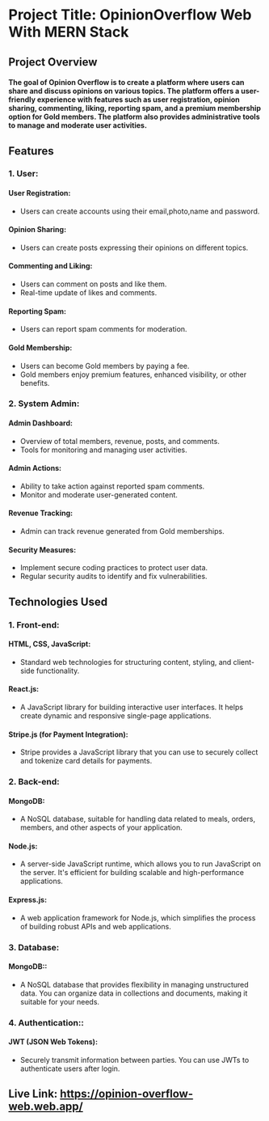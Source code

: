 
# Project Title: OpinionOverflow Web With MERN Stack

## Project Overview
#### The goal of Opinion Overflow is to create a platform where users can share and discuss opinions on various topics. The platform offers a user-friendly experience with features such as user registration, opinion sharing, commenting, liking, reporting spam, and a premium membership option for Gold members. The platform also provides administrative tools to manage and moderate user activities.

## Features

 ### 1. User:

 #### User Registration:

- Users can create accounts using their email,photo,name and password.

#### Opinion Sharing:

- Users can create posts expressing their opinions on different topics.

#### Commenting and Liking:
- Users can comment on posts and like them.
- Real-time update of likes and comments.
#### Reporting Spam:

- Users can report spam comments for moderation.
#### Gold Membership:

- Users can become Gold members by paying a fee.
- Gold members enjoy premium features, enhanced visibility, or other benefits.




 ### 2. System Admin:

 #### Admin Dashboard:

- Overview of total members, revenue, posts, and comments.
- Tools for monitoring and managing user activities.

#### Admin Actions:

- Ability to take action against reported spam comments.
- Monitor and moderate user-generated content.

#### Revenue Tracking:

- Admin can track revenue generated from Gold memberships.
#### Security Measures:
- Implement secure coding practices to protect user data.
- Regular security audits to identify and fix vulnerabilities.



## Technologies Used

 ### 1. Front-end:
#### HTML, CSS, JavaScript:

- Standard web technologies for structuring content, styling, and client-side functionality.

#### React.js:

- A JavaScript library for building interactive user interfaces. It helps create dynamic and responsive single-page applications.

#### Stripe.js (for Payment Integration):

- Stripe provides a JavaScript library that you can use to securely collect and tokenize card details for payments.


### 2. Back-end:


#### MongoDB:

- A NoSQL database, suitable for handling data related to meals, orders, members, and other aspects of your application.
#### Node.js:

- A server-side JavaScript runtime, which allows you to run JavaScript on the server. It's efficient for building scalable and high-performance applications.

#### Express.js:



- A web application framework for Node.js, which simplifies the process of building robust APIs and web applications.

### 3. Database:
#### MongoDB::

- A NoSQL database that provides flexibility in managing unstructured data. You can organize data in collections and documents, making it suitable for your needs.


### 4. Authentication::
#### JWT (JSON Web Tokens):

- Securely transmit information between parties. You can use JWTs to authenticate users after login.




## Live Link: https://opinion-overflow-web.web.app/

